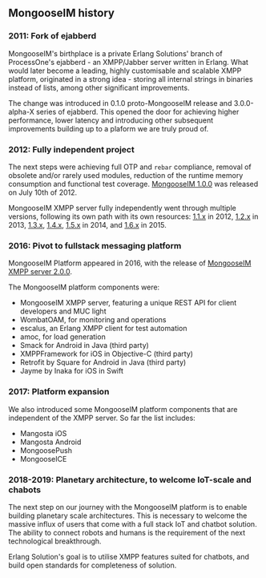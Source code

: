 ## MongooseIM history

### 2011: Fork of ejabberd

MongooseIM's birthplace is a private Erlang Solutions' branch of ProcessOne's ejabberd - an XMPP/Jabber server written in Erlang.
What would later become a leading, highly customisable and scalable XMPP platform, originated in a strong idea - storing all internal strings in binaries instead of lists, among other significant improvements.

The change was introduced in 0.1.0 proto-MongooseIM release and 3.0.0-alpha-X series of ejabberd.
This opened the door for achieving higher performance, lower latency and introducing other subsequent improvements building up to a plaform we are truly proud of.


### 2012: Fully independent project

The next steps were achieving full OTP and `rebar` compliance, removal of obsolete and/or rarely used modules, reduction of the runtime memory consumption and functional test coverage. 
[MongooseIM 1.0.0](https://github.com/esl/MongooseIM/releases/tag/1.0.0) was released on July 10th of 2012.

MongooseIM XMPP server fully independently went through multiple versions, following its own path with its own resources: [1.1.x](https://github.com/esl/MongooseIM/releases/tag/1.1.0) in 2012, [1.2.x](https://github.com/esl/MongooseIM/releases/tag/1.2.0) in 2013, [1.3.x](https://github.com/esl/MongooseIM/releases/tag/1.3.0), [1.4.x](https://github.com/esl/MongooseIM/releases/tag/1.4.0),  [1.5.x](https://github.com/esl/MongooseIM/releases/tag/1.5.0) in 2014, and [1.6.x](https://github.com/esl/MongooseIM/releases/tag/1.6.0) in 2015.


### 2016: Pivot to fullstack messaging platform

MongooseIM Platform appeared in 2016, with the release of [MongooseIM XMPP server 2.0.0](https://github.com/esl/MongooseIM/releases/tag/2.0.0).

The MongooseIM platform components were:

* MongooseIM XMPP server, featuring a unique REST API for client developers and MUC light
* WombatOAM, for monitoring and operations
* escalus, an Erlang XMPP client for test automation
* amoc, for load generation
* Smack for Android in Java (third party)
* XMPPFramework for iOS in Objective-C (third party)
* Retrofit by Square for Android in Java (third party)
* Jayme by Inaka for iOS in Swift


### 2017: Platform expansion

We also introduced some MongooseIM platform components that are independent of the XMPP server.
So far the list includes:

* Mangosta iOS
* Mangosta Android
* MongoosePush
* MongooseICE


### 2018-2019: Planetary architecture, to welcome IoT-scale and chabots

The next step on our journey with the MongooseIM platform is to enable building planetary scale architectures.
This is necessary to welcome the massive influx of users that come with a full stack IoT and chatbot solution.
The ability to connect robots and humans is the requirement of the next technological breakthrough.

Erlang Solution's goal is to utilise XMPP features suited for chatbots, and build open standards for completeness of solution.
